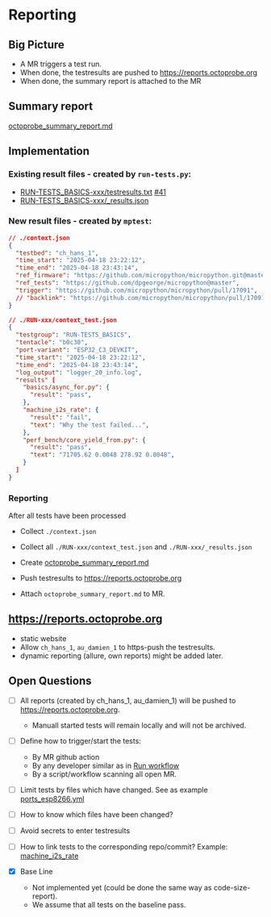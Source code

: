 # Reporting

## Big Picture

* A MR triggers a test run.
* When done, the testresults are pushed to https://reports.octoprobe.org
* When done, the summary report is attached to the MR

## Summary report

[octoprobe_summary_report.md](./octoprobe_summary_report.md)

## Implementation

### Existing result files - created by `run-tests.py`:

  * [RUN-TESTS_BASICS-xxx/testresults.txt](subreports/testresults.txt) [#41](http://octoprobe.org/reports/octoprobe-report-41/RUN-TESTS_BASICS%5b0c30-ESP32_C3_DEVKIT%5d/testresults.txt)
  * [RUN-TESTS_BASICS-xxx/_results.json](subreports/_results.json)


### New result files - created by `mptest`:

```json
// ./context.json
{
  "testbed": "ch_hans_1",
  "time_start": "2025-04-18 23:22:12",
  "time_end": "2025-04-18 23:43:14",
  "ref_firmware": "https://github.com/micropython/micropython.git@master",
  "ref_tests": "https://github.com/dpgeorge/micropython@master",
  "trigger": "https://github.com/micropython/micropython/pull/17091",
  // "backlink": "https://github.com/micropython/micropython/pull/17091#issuecomment-2784673205",
}
```


```json
// ./RUN-xxx/context_test.json
{
  "testgroup": "RUN-TESTS_BASICS",
  "tentacle": "b0c30",
  "port-variant": "ESP32_C3_DEVKIT",
  "time_start": "2025-04-18 23:22:12",
  "time_end": "2025-04-18 23:43:14",
  "log_output": "logger_20_info.log",
  "results" [
    "basics/async_for.py": {
      "result": "pass",
    },
    "machine_i2s_rate": {
      "result": "fail",
      "text": "Why the test failed...",
    },
    "perf_bench/core_yield_from.py": {
      "result": "pass",
      "text": "71705.62 0.0048 278.92 0.0048",
    }
  ]
}
```

### Reporting

After all tests have been processed

* Collect `./context.json`
* Collect all `./RUN-xxx/context_test.json` and `./RUN-xxx/_results.json`

* Create [octoprobe_summary_report.md](octoprobe_summary_report.md)

* Push testresults to https://reports.octoprobe.org
* Attach `octoprobe_summary_report.md` to MR.

## https://reports.octoprobe.org

* static website
* Allow `ch_hans_1`, `au_damien_1` to https-push the testresults.
* dynamic reporting (allure, own reports) might be added later.

## Open Questions

* [ ] All reports (created by ch_hans_1, au_damien_1) will be pushed to https://reports.octoprobe.org.
  * Manuall started tests will remain locally and will not be archived.

* [ ] Define how to trigger/start the tests:
  * By MR github action
  * By any developer similar as in [Run workflow](https://github.com/octoprobe/testbed_micropython_runner/actions/workflows/testbed_micropython.yml)
  * By a script/workflow scanning all open MR.

* [ ] Limit tests by files which have changed. See as example [ports_esp8266.yml](https://github.com/micropython/micropython/blob/master/.github/workflows/ports_esp8266.yml#L7-L14)
* [ ] How to know which files have been changed?

* [ ] Avoid secrets to enter testresults
* [ ] How to link tests to the corresponding repo/commit? Example: [machine_i2s_rate](https://github.com/micropython/micropython/blob/master/tests/extmod/machine_i2s_rate.py)

* [x] Base Line
  * Not implemented yet (could be done the same way as code-size-report).
  * We assume that all tests on the baseline pass.
